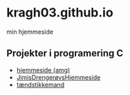 # kragh03.github.io
min hjemmeside



## Projekter i programering C
- [hjemmeside (amg)](hjemmeside/forside.html)
- [JimisDrengerøvsHjemmeside](https://jimiemil.github.io/)
- [tændstikkemand](tændstikkemand/)




